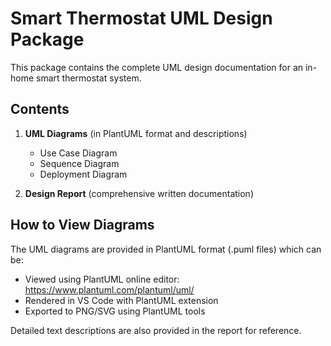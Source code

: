 # Smart Thermostat UML Design Package

This package contains the complete UML design documentation for an in-home smart thermostat system.

## Contents

1. **UML Diagrams** (in PlantUML format and descriptions)
   - Use Case Diagram
   - Sequence Diagram
   - Deployment Diagram

2. **Design Report** (comprehensive written documentation)

## How to View Diagrams

The UML diagrams are provided in PlantUML format (.puml files) which can be:
- Viewed using PlantUML online editor: https://www.plantuml.com/plantuml/uml/
- Rendered in VS Code with PlantUML extension
- Exported to PNG/SVG using PlantUML tools

Detailed text descriptions are also provided in the report for reference.
